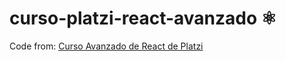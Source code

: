 # curso-platzi-react-avanzado ⚛️

Code from:  [Curso Avanzado de React de Platzi](https://platzi.com/cursos/react-avanzado/)


